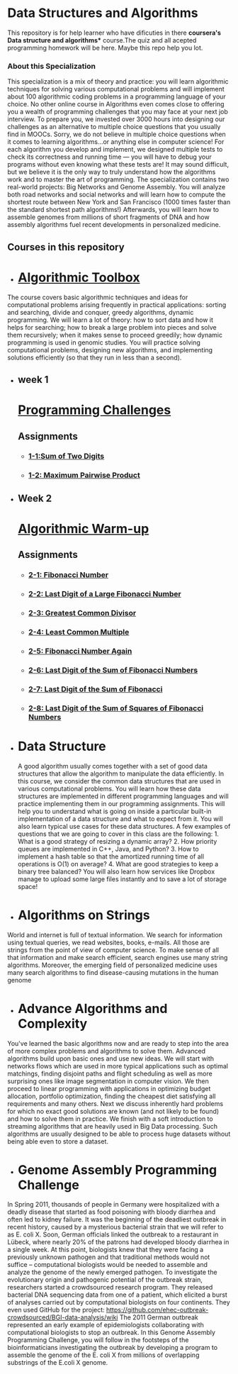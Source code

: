 # Data Structures and Algorithms

This repository is for help learner who have dificuties in there **coursera's Data structure and algorithms\*** course.The quiz and all acepted programming homework will be here.
Maybe this repo help you lot.

### About this Specialization

This specialization is a mix of theory and practice: you will learn algorithmic techniques for solving various computational problems and will implement about 100 algorithmic coding problems in a programming language of your choice. No other online course in Algorithms even comes close to offering you a wealth of programming challenges that you may face at your next job interview. To prepare you, we invested over 3000 hours into designing our challenges as an alternative to multiple choice questions that you usually find in MOOCs. Sorry, we do not believe in multiple choice questions when it comes to learning algorithms...or anything else in computer science! For each algorithm you develop and implement, we designed multiple tests to check its correctness and running time — you will have to debug your programs without even knowing what these tests are! It may sound difficult, but we believe it is the only way to truly understand how the algorithms work and to master the art of programming. The specialization contains two real-world projects: Big Networks and Genome Assembly. You will analyze both road networks and social networks and will learn how to compute the shortest route between New York and San Francisco (1000 times faster than the standard shortest path algorithms!) Afterwards, you will learn how to assemble genomes from millions of short fragments of DNA and how assembly algorithms fuel recent developments in personalized medicine.

## Courses in this repository

- # [Algorithmic Toolbox](https://github.com/SohanR/Data-Structures-and-Algorithms/tree/master/Algorithmic%20Toolbox/)

The course covers basic algorithmic techniques and ideas for computational problems arising frequently in practical applications: sorting and searching, divide and conquer, greedy algorithms, dynamic programming. We will learn a lot of theory: how to sort data and how it helps for searching; how to break a large problem into pieces and solve them recursively; when it makes sense to proceed greedily; how dynamic programming is used in genomic studies. You will practice solving computational problems, designing new algorithms, and implementing solutions efficiently (so that they run in less than a second).

- ## week 1

  # [Programming Challenges](https://github.com/SohanR/Data-Structures-and-Algorithms/tree/master/Algorithmic%20Toolbox/Week%2001)

  ## Assignments

  - ### [1-1:Sum of Two Digits](https://github.com/SohanR/Data-Structures-and-Algorithms/blob/master/Algorithmic%20Toolbox/Week%2001/aplusb.cpp)
  - ### [1-2: Maximum Pairwise Product](https://github.com/SohanR/Data-Structures-and-Algorithms/blob/master/Algorithmic%20Toolbox/Week%2001/maximum_pairwise_product.cpp)

* ## Week 2

  # [Algorithmic Warm-up](https://github.com/SohanR/Data-Structures-and-Algorithms/tree/master/Algorithmic%20Toolbox/Week%2002)

  ## Assignments

  - ### [2-1: Fibonacci Number ](https://github.com/SohanR/Data-Structures-and-Algorithms/blob/master/Algorithmic%20Toolbox/Week%2002/fibonacci.cpp)
  - ### [2-2: Last Digit of a Large Fibonacci Number](https://github.com/SohanR/Data-Structures-and-Algorithms/blob/master/Algorithmic%20Toolbox/Week%2002/fibonacci_last_digit.cpp)
  - ### [2-3: Greatest Common Divisor](https://github.com/SohanR/Data-Structures-and-Algorithms/blob/master/Algorithmic%20Toolbox/Week%2002/gcd.cpp)
  - ### [2-4: Least Common Multiple](https://github.com/SohanR/Data-Structures-and-Algorithms/blob/master/Algorithmic%20Toolbox/Week%2002/lcm.cpp)
  - ### [2-5: Fibonacci Number Again](https://github.com/SohanR/Data-Structures-and-Algorithms/blob/master/Algorithmic%20Toolbox/Week%2002/huge_fibonacci.cpp)
  - ### [2-6: Last Digit of the Sum of Fibonacci Numbers](https://github.com/SohanR/Data-Structures-and-Algorithms/blob/master/Algorithmic%20Toolbox/Week%2002/fibonacci_sum.cpp)
  - ### [2-7: Last Digit of the Sum of Fibonacci](https://github.com/SohanR/Data-Structures-and-Algorithms/blob/master/Algorithmic%20Toolbox/Week%2002/fibonacci_partial_sum.cpp)
  - ### [2-8: Last Digit of the Sum of Squares of Fibonacci Numbers](https://github.com/SohanR/Data-Structures-and-Algorithms/blob/master/Algorithmic%20Toolbox/Week%2002/fibonacci_sum_of_squares.cpp)

* # Data Structure

  A good algorithm usually comes together with a set of good data structures that allow the algorithm to manipulate the data efficiently. In this course, we consider the common data structures that are used in various computational problems. You will learn how these data structures are implemented in different programming languages and will practice implementing them in our programming assignments. This will help you to understand what is going on inside a particular built-in implementation of a data structure and what to expect from it. You will also learn typical use cases for these data structures. A few examples of questions that we are going to cover in this class are the following: 1. What is a good strategy of resizing a dynamic array? 2. How priority queues are implemented in C++, Java, and Python? 3. How to implement a hash table so that the amortized running time of all operations is O(1) on average? 4. What are good strategies to keep a binary tree balanced? You will also learn how services like Dropbox manage to upload some large files instantly and to save a lot of storage space!

- # Algorithms on Strings

World and internet is full of textual information. We search for information using textual queries, we read websites, books, e-mails. All those are strings from the point of view of computer science. To make sense of all that information and make search efficient, search engines use many string algorithms. Moreover, the emerging field of personalized medicine uses many search algorithms to find disease-causing mutations in the human genome

- # Advance Algorithms and Complexity

You've learned the basic algorithms now and are ready to step into the area of more complex problems and algorithms to solve them. Advanced algorithms build upon basic ones and use new ideas. We will start with networks flows which are used in more typical applications such as optimal matchings, finding disjoint paths and flight scheduling as well as more surprising ones like image segmentation in computer vision. We then proceed to linear programming with applications in optimizing budget allocation, portfolio optimization, finding the cheapest diet satisfying all requirements and many others. Next we discuss inherently hard problems for which no exact good solutions are known (and not likely to be found) and how to solve them in practice. We finish with a soft introduction to streaming algorithms that are heavily used in Big Data processing. Such algorithms are usually designed to be able to process huge datasets without being able even to store a dataset.

- # Genome Assembly Programming Challenge

In Spring 2011, thousands of people in Germany were hospitalized with a deadly disease that started as food poisoning with bloody diarrhea and often led to kidney failure. It was the beginning of the deadliest outbreak in recent history, caused by a mysterious bacterial strain that we will refer to as E. coli X. Soon, German officials linked the outbreak to a restaurant in Lübeck, where nearly 20% of the patrons had developed bloody diarrhea in a single week. At this point, biologists knew that they were facing a previously unknown pathogen and that traditional methods would not suffice – computational biologists would be needed to assemble and analyze the genome of the newly emerged pathogen. To investigate the evolutionary origin and pathogenic potential of the outbreak strain, researchers started a crowdsourced research program. They released bacterial DNA sequencing data from one of a patient, which elicited a burst of analyses carried out by computational biologists on four continents. They even used GitHub for the project: https://github.com/ehec-outbreak-crowdsourced/BGI-data-analysis/wiki The 2011 German outbreak represented an early example of epidemiologists collaborating with computational biologists to stop an outbreak. In this Genome Assembly Programming Challenge, you will follow in the footsteps of the bioinformaticians investigating the outbreak by developing a program to assemble the genome of the E. coli X from millions of overlapping substrings of the E.coli X genome.
